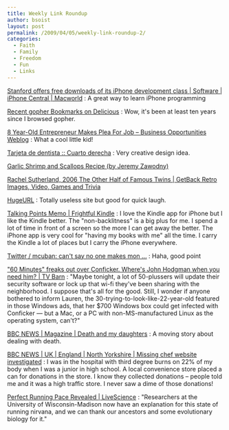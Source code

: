 ```yaml
---
title: Weekly Link Roundup
author: bsoist
layout: post
permalink: /2009/04/05/weekly-link-roundup-2/
categories:
  - Faith
  - Family
  - Freedom
  - Fun
  - Links
---
```

<a href="http://www.macworld.com/article/139839/stanford_itunesu.htmls" tags="iphone,programming,cs">Stanford offers free downloads of its iPhone development class | Software | iPhone Central | Macworld</a>
:   A great way to learn iPhone programming 

<a href="http://delicious.com/tag/gopher" tags="internet,gopher">Recent gopher Bookmarks on Delicious</a>
:   Wow, it's been at least ten years since I browsed gopher. 

<a href="http://www.business-opportunities.biz/2009/03/30/8-year-old-entrepreneur-makes-plea-for-job/" tags="business,entrepreneur">8 Year-Old Entrepreneur Makes Plea For Job &#8211; Business Opportunities Weblog</a>
:   What a cool little kid! 

<a href="http://www.cuartoderecha.com/2328/" tags="design,businesscards">Tarjeta de dentista :: Cuarto derecha</a>
:   Very creative design idea. 

<a href="http://jeremy.zawodny.com/blog/archives/011042.html" tags="">Garlic Shrimp and Scallops Recipe (by Jeremy Zawodny)</a></dd> 

<a href="http://www.getback.com/gallery/the-other-half-of-famous-twins/2986770/1" tags="">Rachel Sutherland, 2006 The Other Half of Famous Twins | GetBack Retro Images, Video, Games and Trivia</a></dd> 

<a href="http://hugeurl.com/" tags="humor,fun,geek,tools,funny,url">HugeURL</a>
:   Totally useless site but good for quick laugh. 

<a href="http://www.talkingpointsmemo.com/archives/2009/03/until_quite_recently_id_seen.php" tags="iphone,print,kindle">Talking Points Memo | Frightful Kindle</a>
:   I love the Kindle app for iPhone but I like the Kindle better. The "non-backlitness" is a big plus for me. I spend a lot of time in front of a screen so the more I can get away the better. The iPhone app is very cool for "having my books with me" all the time. I carry the Kindle a lot of places but I carry the iPhone everywhere. 

<a href="http://twitter.com/mcuban/status/1413954596" tags="twitter,funny,nba">Twitter / mcuban: can't say no one makes mon &#8230;</a>
:   Haha, good point 

<a href="http://blogs.kansascity.com/tvbarn/2009/03/60-minutes-freaks-out-over-conficker-wheres-john-hodgman-when-you-need-him.html" tags="windows,mac,linux,virus,conflicker,cbs">"60 Minutes" freaks out over Conficker. Where's John Hodgman when you need him? | TV Barn</a>
:   "Maybe tonight, a lot of 50-plussers will update their security software or lock up that wi-fi they've been sharing with the neighborhood. I suppose that's all for the good. Still, I wonder if anyone bothered to inform Lauren, the 30-trying-to-look-like-22-year-old featured in those Windows ads, that her $700 Windows box could get infected with Conficker &#8212; but a Mac, or a PC with non-MS-manufactured Linux as the operating system, can't?" 

<a href="http://newsvote.bbc.co.uk/mpapps/pagetools/print/news.bbc.co.uk/go/rss/-/1/hi/magazine/7971904.stm" tags="cancer,death,comfort">BBC NEWS | Magazine | Death and my daughters</a>
:   A moving story about dealing with death. 

<a href="http://newsvote.bbc.co.uk/mpapps/pagetools/print/news.bbc.co.uk/go/rss/-/2/hi/uk_news/england/north_yorkshire/7972165.stm" tags="giving,fraud">BBC NEWS | UK | England | North Yorkshire | Missing chef website investigated</a>
:   I was in the hospital with third degree burns on 22% of my body when I was a junior in high school. A local convenience store placed a can for donations in the store. I know they collected donations &#8211; people told me and it was a high traffic store. I never saw a dime of those donations! 

<a href="http://www.livescience.com/health/090328-running-perfect-pace.html" tags="science">Perfect Running Pace Revealed | LiveScience</a>
:   "Researchers at the University of Wisconsin-Madison now have an explanation for this state of running nirvana, and we can thank our ancestors and some evolutionary biology for it." </dl>
